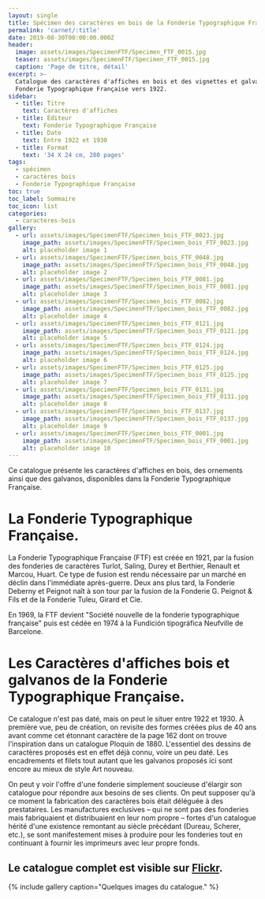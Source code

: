 ```yaml
---
layout: single
title: Spécimen des caractères en bois de la Fonderie Typographique Française.
permalink: 'carnet/:title'
date: 2019-08-30T00:00:00.000Z
header:
  image: assets/images/SpecimenFTF/Specimen_FTF_0015.jpg
  teaser: assets/images/SpecimenFTF/Specimen_FTF_0015.jpg
  caption: 'Page de titre, détail'
excerpt: >-
  Catalogue des caractères d'affiches en bois et des vignettes et galvanos de la
  Fonderie Typographique Française vers 1922.
sidebar:
  - title: Titre
    text: Caractères d'affiches
  - title: Éditeur
    text: Fonderie Typographique Française
  - title: Date
    text: Entre 1922 et 1930
  - title: Format
    text: '34 X 24 cm, 280 pages'
tags:
  - spécimen
  - caractères bois
  - Fonderie Typographique Française
toc: true
toc_label: Sommaire
toc_icon: list
categories:
  - caracteres-bois
gallery:
  - url: assets/images/SpecimenFTF/Specimen_bois_FTF_0023.jpg
    image_path: assets/images/SpecimenFTF/Specimen_bois_FTF_0023.jpg
    alt: placeholder image 1
  - url: assets/images/SpecimenFTF/Specimen_bois_FTF_0048.jpg
    image_path: assets/images/SpecimenFTF/Specimen_bois_FTF_0048.jpg
    alt: placeholder image 2
  - url: assets/images/SpecimenFTF/Specimen_bois_FTF_0081.jpg
    image_path: assets/images/SpecimenFTF/Specimen_bois_FTF_0081.jpg
    alt: placeholder image 3
  - url: assets/images/SpecimenFTF/Specimen_bois_FTF_0082.jpg
    image_path: assets/images/SpecimenFTF/Specimen_bois_FTF_0082.jpg
    alt: placeholder image 4
  - url: assets/images/SpecimenFTF/Specimen_bois_FTF_0121.jpg
    image_path: assets/images/SpecimenFTF/Specimen_bois_FTF_0121.jpg
    alt: placeholder image 5
  - url: assets/images/SpecimenFTF/Specimen_bois_FTF_0124.jpg
    image_path: assets/images/SpecimenFTF/Specimen_bois_FTF_0124.jpg
    alt: placeholder image 6
  - url: assets/images/SpecimenFTF/Specimen_bois_FTF_0125.jpg
    image_path: assets/images/SpecimenFTF/Specimen_bois_FTF_0125.jpg
    alt: placeholder image 7
  - url: assets/images/SpecimenFTF/Specimen_bois_FTF_0131.jpg
    image_path: assets/images/SpecimenFTF/Specimen_bois_FTF_0131.jpg
    alt: placeholder image 8
  - url: assets/images/SpecimenFTF/Specimen_bois_FTF_0137.jpg
    image_path: assets/images/SpecimenFTF/Specimen_bois_FTF_0137.jpg
    alt: placeholder image 9
  - url: assets/images/SpecimenFTF/Specimen_bois_FTF_0001.jpg
    image_path: assets/images/SpecimenFTF/Specimen_bois_FTF_0001.jpg
    alt: placeholder image 10
---
```


Ce catalogue présente les caractères d'affiches en bois, des ornements ainsi que des galvanos, disponibles dans la Fonderie Typographique Française.

# La Fonderie Typographique Française.

La Fonderie Typographique Française (FTF) est créée en 1921, par la fusion des fonderies de caractères Turlot, Saling, Durey et Berthier, Renault et Marcou, Huart. Ce type de fusion est rendu nécessaire par un marché en déclin dans l'immédiate après-guerre. Deux ans plus tard, la Fonderie Deberny et Peignot naît à son tour par la fusion de la Fonderie G. Peignot & Fils et de la Fonderie Tuleu, Girard et Cie.

En 1969, la FTF devient "Société nouvelle de la fonderie typographique française" puis est cédée en 1974 à la Fundición tipográfica Neufville de Barcelone.

# Les Caractères d'affiches bois et galvanos de la Fonderie Typographique Française.

Ce catalogue n'est pas daté, mais on peut le situer entre 1922 et 1930\. À première vue, peu de création, on revisite des formes créées plus de 40 ans avant comme cet étonnant caractère de la page 162 dont on trouve l'inspiration dans un catalogue Ploquin de 1880\. L'essentiel des dessins de caractères proposés est en effet déjà connu, voire un peu daté. Les encadrements et filets tout autant que les galvanos proposés ici sont encore au mieux de style Art nouveau.

On peut y voir l'offre d'une fonderie simplement soucieuse d'élargir son catalogue pour répondre aux besoins de ses clients. On peut supposer qu'à ce moment la fabrication des caractères bois était déléguée à des prestataires. Les manufactures exclusives – qui ne sont pas des fonderies mais fabriquaient et distribuaient en leur nom propre – fortes d'un catalogue hérité d'une existence remontant au siècle précédant (Dureau, Scherer, etc.), se sont manifestement mises à produire pour les fonderies tout en continuant à fournir les imprimeurs avec leur propre fonds.

## Le catalogue complet est visible sur [Flickr](http://bit.ly/2lUf86O).

{% include gallery caption="Quelques images du catalogue." %}
